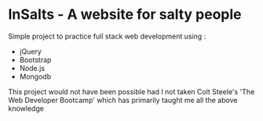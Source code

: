 # InSalts - A website for salty people

Simple project to practice full stack web development using :

- jQuery
- Bootstrap
- Node.js
- Mongodb

This project would not have been possible had I not taken Colt Steele's 'The Web Developer Bootcamp' which has primarily taught me all the above knowledge
